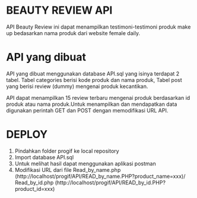 # BEAUTY REVIEW API

API Beauty Review ini dapat menampilkan testimoni-testimoni produk make up bedasarkan nama produk dari website female daily.

# API yang dibuat
API yang dibuat menggunakan database API.sql yang isinya terdapat 2 tabel. Tabel categories berisi kode produk dan nama produk, Tabel post yang berisi review (dummy) mengenai produk kecantikan.

API dapat menampilkan 15 review terbaru mengenai produk berdasarkan id produk atau nama produk.Untuk menampilkan dan mendapatkan data digunakan perintah GET dan POST dengan memodifikasi URL API.

# DEPLOY
1. Pindahkan folder progif ke local repository
2. Import database API.sql
3. Untuk melihat hasil dapat menggunakan aplikasi postman
4. Modifikasi URL dari file Read_by_name.php (http://localhost/progif/API/READ_by_name.PHP?product_name=xxx)/ Read_by_id.php (http://localhost/progif/API/READ_by_id.PHP?product_id=xxx)
